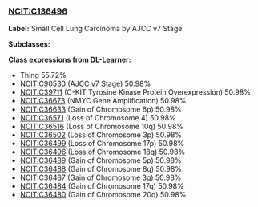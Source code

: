 
### [NCIT:C136496](http://purl.obolibrary.org/obo/NCIT_C136496)
**Label:** Small Cell Lung Carcinoma by AJCC v7 Stage

**Subclasses:** 

**Class expressions from DL-Learner:**

- Thing 55.72%
- [NCIT:C90530](http://purl.obolibrary.org/obo/NCIT_C90530) (AJCC v7 Stage) 50.98%
- [NCIT:C39711](http://purl.obolibrary.org/obo/NCIT_C39711) (C-KIT Tyrosine Kinase Protein Overexpression) 50.98%
- [NCIT:C36673](http://purl.obolibrary.org/obo/NCIT_C36673) (NMYC Gene Amplification) 50.98%
- [NCIT:C36633](http://purl.obolibrary.org/obo/NCIT_C36633) (Gain of Chromosome 6p) 50.98%
- [NCIT:C36571](http://purl.obolibrary.org/obo/NCIT_C36571) (Loss of Chromosome 4) 50.98%
- [NCIT:C36516](http://purl.obolibrary.org/obo/NCIT_C36516) (Loss of Chromosome 10q) 50.98%
- [NCIT:C36502](http://purl.obolibrary.org/obo/NCIT_C36502) (Loss of Chromosome 3p) 50.98%
- [NCIT:C36499](http://purl.obolibrary.org/obo/NCIT_C36499) (Loss of Chromosome 17p) 50.98%
- [NCIT:C36496](http://purl.obolibrary.org/obo/NCIT_C36496) (Loss of Chromosome 18q) 50.98%
- [NCIT:C36489](http://purl.obolibrary.org/obo/NCIT_C36489) (Gain of Chromosome 5p) 50.98%
- [NCIT:C36488](http://purl.obolibrary.org/obo/NCIT_C36488) (Gain of Chromosome 8q) 50.98%
- [NCIT:C36487](http://purl.obolibrary.org/obo/NCIT_C36487) (Gain of Chromosome 3q) 50.98%
- [NCIT:C36484](http://purl.obolibrary.org/obo/NCIT_C36484) (Gain of Chromosome 17q) 50.98%
- [NCIT:C36480](http://purl.obolibrary.org/obo/NCIT_C36480) (Gain of Chromosome 20q) 50.98%


